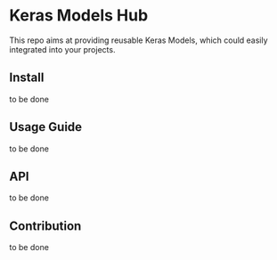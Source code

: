 # Keras Models Hub

This repo aims at providing reusable Keras Models, which could easily integrated into your projects.

## Install

to be done

## Usage Guide

to be done

## API

to be done

## Contribution

to be done

